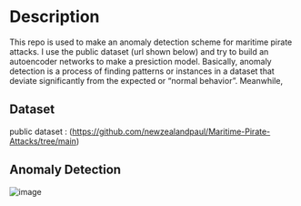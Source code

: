 # Description 
This repo is used to make an anomaly detection scheme for maritime pirate attacks. I use the public dataset (url shown below) and try to build an autoencoder networks to make a presiction model. Basically, anomaly detection is a process of finding patterns or instances in a dataset that deviate significantly from the expected or “normal behavior”. Meanwhile,  
## Dataset
public dataset : (https://github.com/newzealandpaul/Maritime-Pirate-Attacks/tree/main)
## Anomaly Detection
![image](https://github.com/user-attachments/assets/f2c11ef7-47f3-41dc-98ac-457d9c3c1d04)
<img source = "output.png" width = "8000" height="auto">
